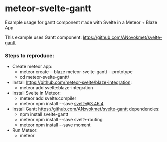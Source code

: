 # meteor-svelte-gantt
Example usage for gantt component made with Svelte in a Meteor + Blaze App

This example uses Gantt component: https://github.com/ANovokmet/svelte-gantt

### Steps to reproduce:
- Create meteor app:
  - meteor create --blaze meteor-svelte-gantt --prototype
  - cd meteor-svelte-gantt/
- Install https://github.com/meteor-svelte/blaze-integration: 
  - meteor add svelte:blaze-integration
- Install Svelte in Meteor:
  - meteor add svelte:compiler
  - meteor npm install --save svelte@3.46.4
- Install Gantt https://github.com/ANovokmet/svelte-gantt dependencies:
  - npm install svelte-gantt
  - meteor npm install --save svelte-routing
  - meteor npm install --save moment
- Run Meteor:
  - meteor
